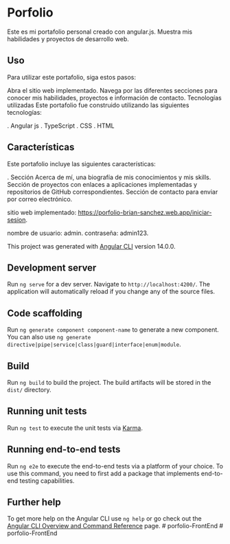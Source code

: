 # Porfolio
Este es mi portafolio personal creado con angular.js. Muestra mis habilidades y proyectos de desarrollo web.

## Uso
Para utilizar este portafolio, siga estos pasos:

Abra el sitio web implementado. Navega por las diferentes secciones para conocer mis habilidades, proyectos e información de contacto. Tecnologías utilizadas Este portafolio fue construido utilizando las siguientes tecnologías:

. Angular js . TypeScript . CSS . HTML

## Características
Este portafolio incluye las siguientes características:

. Sección Acerca de mí, una biografía de mis conocimientos y mis skills. Sección de proyectos con enlaces a aplicaciones implementadas y repositorios de GitHub correspondientes. Sección de contacto para enviar por correo electrónico.

sitio web implementado: https://porfolio-brian-sanchez.web.app/iniciar-sesion. 

nombre de usuario: admin.
contraseña: admin123.

This project was generated with [Angular CLI](https://github.com/angular/angular-cli) version 14.0.0.

## Development server

Run `ng serve` for a dev server. Navigate to `http://localhost:4200/`. The application will automatically reload if you change any of the source files.

## Code scaffolding

Run `ng generate component component-name` to generate a new component. You can also use `ng generate directive|pipe|service|class|guard|interface|enum|module`.

## Build

Run `ng build` to build the project. The build artifacts will be stored in the `dist/` directory.

## Running unit tests

Run `ng test` to execute the unit tests via [Karma](https://karma-runner.github.io).

## Running end-to-end tests

Run `ng e2e` to execute the end-to-end tests via a platform of your choice. To use this command, you need to first add a package that implements end-to-end testing capabilities.

## Further help

To get more help on the Angular CLI use `ng help` or go check out the [Angular CLI Overview and Command Reference](https://angular.io/cli) page.
#   p o r f o l i o - F r o n t E n d 
 
 #   p o r f o l i o - F r o n t E n d 
 
 

